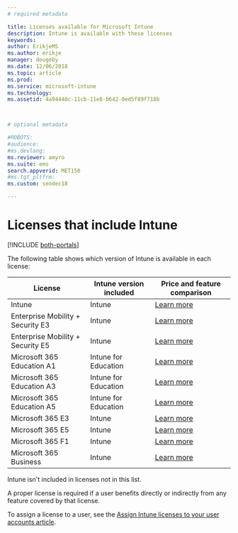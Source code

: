 ```yaml
---
# required metadata

title: Licenses available for Microsoft Intune
description: Intune is available with these licenses
keywords:
author: ErikjeMS
ms.author: erikje
manager: dougeby
ms.date: 12/06/2018
ms.topic: article
ms.prod:
ms.service: microsoft-intune
ms.technology:
ms.assetid: 4a94440c-11cb-11e8-b642-0ed5f89f718b



# optional metadata

#ROBOTS:
#audience:
#ms.devlang:
ms.reviewer: amyro
ms.suite: ems
search.appverid: MET150
#ms.tgt_pltfrm:
ms.custom: seodec18

---
```


# Licenses that include Intune

[!INCLUDE [both-portals](./includes/note-for-both-portals.md)]

The following table shows which version of Intune is available in each license:

| License | Intune version included | Price and feature comparison |
|-----------------------------------------------------------------------|-------------------------------------------------------------|---|
| Intune | Intune | [Learn more](https://www.microsoft.com/en-us/cloud-platform/microsoft-intune-pricing) |
| Enterprise Mobility + Security E3 | Intune | [Learn more](https://www.microsoft.com/en-us/cloud-platform/microsoft-intune-pricing) |
| Enterprise Mobility + Security E5 | Intune | [Learn more](https://www.microsoft.com/en-us/cloud-platform/microsoft-intune-pricing) |
| Microsoft 365 Education A1 | Intune for Education | [Learn more](https://www.microsoft.com/en-us/education/buy-license/microsoft365/default.aspx#) |
| Microsoft 365 Education A3 | Intune for Education | [Learn more](https://www.microsoft.com/en-us/education/buy-license/microsoft365/default.aspx#) |
| Microsoft 365 Education A5 | Intune for Education | [Learn more](https://www.microsoft.com/en-us/education/buy-license/microsoft365/default.aspx#) |
| Microsoft 365 E3 | Intune | [Learn more](https://www.microsoft.com/en-US/microsoft-365/enterprise) |
| Microsoft 365 E5 | Intune | [Learn more](https://www.microsoft.com/en-US/microsoft-365/enterprise) |
| Microsoft 365 F1 | Intune | [Learn more](https://www.microsoft.com/en-us/microsoft-365/enterprise/firstline) |
| Microsoft 365 Business | Intune | [Learn more](https://www.microsoft.com/en-us/microsoft-365/business) |

Intune isn't included in licenses not in this list.

A proper license is required if a user benefits directly or indirectly from any feature covered by that license.

To assign a license to a user, see the [Assign Intune licenses to your user accounts article](licenses-assign.md).

